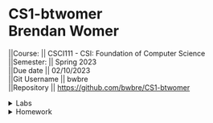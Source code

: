 # CS1-btwomer <br /> Brendan Womer <br />
||Course:      || CSCI111 - CSI: Foundation of Computer Science     <br />
||Semester:    || Spring 2023   <br />
||Due date     || 02/10/2023     <br />
||Git Username || bwbre          <br />
||Repository   || https://github.com/bwbre/CS1-btwomer   <br />


<details>
<summary>Labs</summary>
<br>
    ----Lab 1 <br/>
Name:        || STD IO LAB1     <br />
Description: || Draw the specified ASCII art <br />
Date:        || 02/10/2023    <br />
Due Date:    || 02/10/2023     <br />
Progress:    || 100%          <br />
Location:    || CS1-btwomer/labs/ascii/  <br />
Self-Grade:  || 100%          <br />
Notes:       || Draw specified ASCII art as well as the box with text between and save as main.cpp in appropriate folder
<br /><br />


----Lab 2 <br/>
Name:        || Circle    <br />
Description: || Calculate the circumference and area of a given radius <br />
Date:        || 02/21/2023    <br />
Due Date:    || 02/21/2023     <br />
Progress:    || 100%          <br />
Location:    || CS1-btwomer/labs/circle/  <br />
Self-Grade:  || 100%          <br />
Notes:       || Prompt user for a radius, then calculate and output the circumference and area of the circle with the given radius.
<br />

----Lab 3 <br/>
Name:        || functions    <br />
Description: || Calculate the distance between two sets of ordered pairs <br />
Date:        || 03/04/2023    <br />
Due Date:    || 03/04/2023     <br />
Progress:    || 100%          <br />
Location:    || CS1-btwomer/labs/functions/  <br />
Self-Grade:  || 100%          <br />
Notes:       || Prompt user for two sets of ordered pairs. call a function to calculate the distance, and the the function works against a known set of points and distances.

----Lab 4 <br/>
Name:        || Conditionals    <br />
Description: || Perform operations with numbers given by the user. <br />
Date:        || 03/16/2023    <br />
Due Date:    || 03/16/2023     <br />
Progress:    || 100%          <br />
Location:    || CS1-btwomer/labs/conditionals/  <br />
Self-Grade:  || 100%          <br />
Notes:       || from a menu the user can prompt what operation they want to peform, then prompted for two numbers. the program outputs the desired operation with the selected numbers.

----Lab 5 <br/>
Name:        || Loops    <br />
Description: || Draw shapes. <br />
Date:        || 04/02/2023    <br />
Due Date:    || 04/02/2023     <br />
Progress:    || 100%          <br />
Location:    || CS1-btwomer/labs/loops/  <br />
Self-Grade:  || 100%          <br />
Notes:       || Draw a triangle, square, and upside-down triangle.


<br />

</details>

<details>
<summary>Homework</summary>
<br>
    ----Homework 01 <br/>
Name:      || STD IO LAB     <br />
Date :     || 02/13/2023     <br />
Due Date   || 02/13/2023     <br />
Progress:  || 100%           <br />
Location   || CS1-btwomer/assignments/stdio  <br />
Self-Grade:|| 100%           <br />
Notes:     || Ask for user input, greet using name, then Output/draw all 7 stages of the hangman game.<br/>

<br/>    ----Homework 02 <br/>
Name:      || Triangles     <br />
Date :     || 02/28/2023    <br />
Due Date   || 02/28/2023    <br />
Progress:  || 100%          <br />
Location   || CS1-btwomer/assignments/triangle  <br />
Self-Grade:|| 100%          <br />
Notes:     || prompt for 3 sides of a triangle. calculate and output both the perimeter and area. then, check whether or not the triangle given exists.<br/>

<br/>    ----Homework 03 <br/>
Name:      || Functions     <br />
Date :     || 03/15/2023    <br />
Due Date   || 03/10/2023    <br />
Progress:  || 100%          <br />
Location   || CS1-btwomer/assignments/functions  <br />
Self-Grade:|| 100%          <br />
Notes:     || with two numbers given by the user, the program will compute and print various types of equations<br/>

<br/>    ----Homework 04 <br/>
Name:      || Conditionals     <br />
Date :     || 03/27/2023    <br />
Due Date   || 03/27/2023    <br />
Progress:  || 100%          <br />
Location   || CS1-btwomer/assignments/conditionals  <br />
Self-Grade:|| 100%          <br />
Notes:     || User will give two numbers and then select an operation from a menu. the program will print out the result, then prompt user if they want to continue.<br/>

<br/>    ----Homework 05 <br/>
Name:      || Guess Number Game     <br />
Date :     || 04/9/2023    <br />
Due Date   || 04/9/2023    <br />
Progress:  || 100%          <br />
Location   || CS1-btwomer/assignments/guessNumber  <br />
Self-Grade:|| 100%          <br />
Notes:     || Guess the number game<br/>

</details>

<!-- name Brendan 

name |lab #1|
description |  |
due date | |
status
location
self grade
notes

## lab X
 -->
